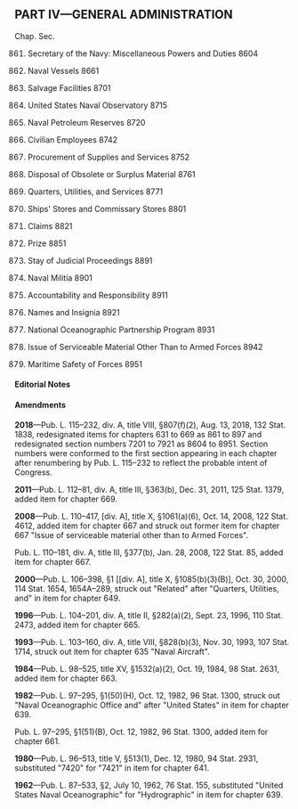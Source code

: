 PART IV—GENERAL ADMINISTRATION
----------

Chap. Sec.

861. Secretary of the Navy: Miscellaneous Powers and Duties 8604

863. Naval Vessels 8661

865. Salvage Facilities 8701

867. United States Naval Observatory 8715

869. Naval Petroleum Reserves 8720

871. Civilian Employees 8742

873. Procurement of Supplies and Services 8752

875. Disposal of Obsolete or Surplus Material 8761

877. Quarters, Utilities, and Services 8771

879. Ships' Stores and Commissary Stores 8801

881. Claims 8821

883. Prize 8851

885. Stay of Judicial Proceedings 8891

887. Naval Militia 8901

889. Accountability and Responsibility 8911

891. Names and Insignia 8921

893. National Oceanographic Partnership Program 8931

895. Issue of Serviceable Material Other Than to Armed Forces 8942

897. Maritime Safety of Forces 8951

#### **Editorial Notes** ####

#### Amendments ####

**2018**—Pub. L. 115–232, div. A, title VIII, §807(f)(2), Aug. 13, 2018, 132 Stat. 1838, redesignated items for chapters 631 to 669 as 861 to 897 and redesignated section numbers 7201 to 7921 as 8604 to 8951. Section numbers were conformed to the first section appearing in each chapter after renumbering by Pub. L. 115–232 to reflect the probable intent of Congress.

**2011**—Pub. L. 112–81, div. A, title III, §363(b), Dec. 31, 2011, 125 Stat. 1379, added item for chapter 669.

**2008**—Pub. L. 110–417, [div. A], title X, §1061(a)(6), Oct. 14, 2008, 122 Stat. 4612, added item for chapter 667 and struck out former item for chapter 667 "Issue of serviceable material other than to Armed Forces".

Pub. L. 110–181, div. A, title III, §377(b), Jan. 28, 2008, 122 Stat. 85, added item for chapter 667.

**2000**—Pub. L. 106–398, §1 [[div. A], title X, §1085(b)(3)(B)], Oct. 30, 2000, 114 Stat. 1654, 1654A–289, struck out "Related" after "Quarters, Utilities, and" in item for chapter 649.

**1996**—Pub. L. 104–201, div. A, title II, §282(a)(2), Sept. 23, 1996, 110 Stat. 2473, added item for chapter 665.

**1993**—Pub. L. 103–160, div. A, title VIII, §828(b)(3), Nov. 30, 1993, 107 Stat. 1714, struck out item for chapter 635 "Naval Aircraft".

**1984**—Pub. L. 98–525, title XV, §1532(a)(2), Oct. 19, 1984, 98 Stat. 2631, added item for chapter 663.

**1982**—Pub. L. 97–295, §1(50)(H), Oct. 12, 1982, 96 Stat. 1300, struck out "Naval Oceanographic Office and" after "United States" in item for chapter 639.

Pub. L. 97–295, §1(51)(B), Oct. 12, 1982, 96 Stat. 1300, added item for chapter 661.

**1980**—Pub. L. 96–513, title V, §513(1), Dec. 12, 1980, 94 Stat. 2931, substituted "7420" for "7421" in item for chapter 641.

**1962**—Pub. L. 87–533, §2, July 10, 1962, 76 Stat. 155, substituted "United States Naval Oceanographic" for "Hydrographic" in item for chapter 639.
